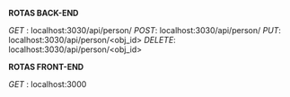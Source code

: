 **ROTAS BACK-END**

*GET* : localhost:3030/api/person/<Qnt>
*POST*: localhost:3030/api/person/
*PUT*: localhost:3030/api/person/<obj_id>
*DELETE*: localhost:3030/api/person/<obj_id>

**ROTAS FRONT-END**

*GET* : localhost:3000<Qnt>